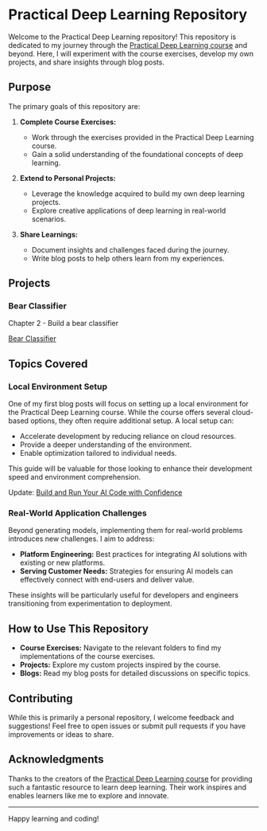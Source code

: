 # Practical Deep Learning Repository

Welcome to the Practical Deep Learning repository! This repository is dedicated to my journey through the [Practical Deep Learning course](https://course.fast.ai/) and beyond. Here, I will experiment with the course exercises, develop my own projects, and share insights through blog posts.

## Purpose

The primary goals of this repository are:

1. **Complete Course Exercises:**
   - Work through the exercises provided in the Practical Deep Learning course.
   - Gain a solid understanding of the foundational concepts of deep learning.

2. **Extend to Personal Projects:**
   - Leverage the knowledge acquired to build my own deep learning projects.
   - Explore creative applications of deep learning in real-world scenarios.

3. **Share Learnings:**
   - Document insights and challenges faced during the journey.
   - Write blog posts to help others learn from my experiences.

## Projects

### Bear Classifier
Chapter 2 - Build a bear classifier 

[Bear Classifier](https://huggingface.co/spaces/qasimkhan001/bear_classifier)

## Topics Covered

### Local Environment Setup
One of my first blog posts will focus on setting up a local environment for the Practical Deep Learning course. While the course offers several cloud-based options, they often require additional setup. A local setup can:

- Accelerate development by reducing reliance on cloud resources.
- Provide a deeper understanding of the environment.
- Enable optimization tailored to individual needs.

This guide will be valuable for those looking to enhance their development speed and environment comprehension.

Update: [Build and Run Your AI Code with Confidence](https://buildwithkhan.substack.com/p/build-and-run-your-ai-code-with-confidence)

### Real-World Application Challenges
Beyond generating models, implementing them for real-world problems introduces new challenges. I aim to address:

- **Platform Engineering:** Best practices for integrating AI solutions with existing or new platforms.
- **Serving Customer Needs:** Strategies for ensuring AI models can effectively connect with end-users and deliver value.

These insights will be particularly useful for developers and engineers transitioning from experimentation to deployment.

## How to Use This Repository

- **Course Exercises:** Navigate to the relevant folders to find my implementations of the course exercises.
- **Projects:** Explore my custom projects inspired by the course.
- **Blogs:** Read my blog posts for detailed discussions on specific topics.

## Contributing

While this is primarily a personal repository, I welcome feedback and suggestions! Feel free to open issues or submit pull requests if you have improvements or ideas to share.

## Acknowledgments

Thanks to the creators of the [Practical Deep Learning course](https://course.fast.ai/) for providing such a fantastic resource to learn deep learning. Their work inspires and enables learners like me to explore and innovate.

---

Happy learning and coding!
